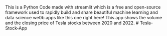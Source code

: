 This is a Python Code made with streamlit which is a free and open-source framework used to rapidly build and share beautiful machine learning and data science we0b apps like this one right here! This app shows the volume and the closing price of Tesla stocks between 2020 and 2022. # Tesla-Stock-App
